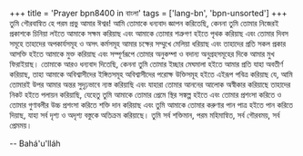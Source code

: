 +++
title = 'Prayer bpn8400 in বাংলা'
tags = ['lang-bn', 'bpn-unsorted']
+++
তুমি গৌরবান্বিত হে পরম প্রভু আমার ঈশ্বর! আমি তোমাকে ধন্যবাদ  জ্ঞাপন করিতেছি, কেননা তুমি তোমার নিজেরই প্রকাশকে চিনিয়া লইতে আমাকে সক্ষম করিয়াছ এবং আমাকে তোমার শত্রুগণ হইতে পৃথক করিয়াছ এবং তোমার দিবস সমূহে তাহাদের অপকার্যসমূহ ও অসৎ কর্মসমূহ আমার চক্ষের সম্মুখে মেলিয়া ধরিয়াছ এবং তাহাদের প্রতি সকল প্রকার আসক্তি হইতে আমাকে মুক্ত করিয়াছ এবং সম্পূর্ণরূপে তোমার অনুকম্পা ও বদান্য অনুগ্রহসমূহের দিকে আমার মুখ ফিরাইয়াছ। তোমাকে আরও ধন্যবাদ দিতেছি, কেননা তুমি তোমার ইচ্ছার মেঘমালা হইতে আমার প্রতি যাহা অবতীর্ণ করিয়াছ, তাহা আমাকে অবিশ্বাসীদের ইঙ্গিতসমূহ অবিশ্বাসীদের পরোক্ষ উক্তিসমূহ হইতে এইরূপ পবিত্র করিয়াছ যে, আমি তোমারই উপর আমার অন্তর সুদৃঢ়ভাবে ন্যস্ত করিয়াছি এবং যাহারা তোমার আননের আলোক অস্বীকার করিয়াছে তাহাদের নিকট হইতে পলায়ন করিয়াছি, যেহেতু তুমি আমাকে তোমার প্রেমে স্থির সঙ্কল্প হইতে এবং তোমার প্রশংসা করিতে ও তোমার গুণাবলীর উচ্চ প্রশংসা করিতে শক্তি দান করিয়াছ এবং তুমি আমাকে তোমার করুণার পান পাত্র হইতে পান করিতে দিয়াছ, যাহা সর্ব দৃশ্য ও অদৃশ্য বস্তুকে অতিক্রম করিয়াছে।
	তুমি সর্ব শক্তিমান, পরম মহিমান্বিত, সর্ব গৌরবময়, সর্ব প্রেমময়।

-- Bahá'u'lláh
